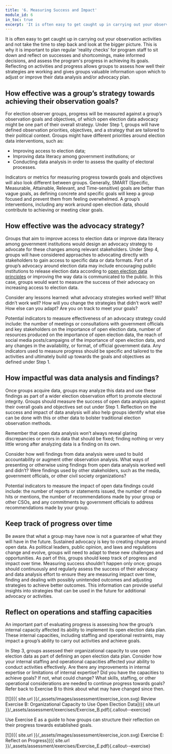 ```yaml
---
title: '6. Measuring Success and Impact'
module_id: 6
in_toc: true
excerpt: 'It is often easy to get caught up in carrying out your observation activities and not take the time to step back and look at the bigger picture.'
---
```


It is often easy to get caught up in carrying out your observation activities and not take the time to step back and look at the bigger picture. This is why it is important to plan regular 'reality checks’ for program staff to sit down and reflect on successes and shortcomings, make informed decisions, and assess the program's progress in achieving its goals. Reflecting on activities and progress allows groups to assess how well their strategies are working and gives groups valuable information upon which to adjust or improve their data analysis and/or advocacy plan.

## How effective was a group’s strategy towards achieving their observation goals?

For election observer groups, progress will be measured against a group’s observation goals and objectives, of which open election data advocacy might be one part of their overall strategy. Under Step 1, groups will have defined observation priorities, objectives, and a strategy that are tailored to their political context. Groups might have different priorities around election data interventions, such as:

- Improving access to election data;
- Improving data literacy among government institutions; or
- Conducting data analysis in order to assess the quality of electoral processes.

Indicators or metrics for measuring progress towards goals and objectives will also look different between groups. Generally, SMART (Specific, Measurable, Attainable, Relevant, and Time-sensitive) goals are better than vague goals, as defining concrete and specific goals will keep a group focused and prevent them from feeling overwhelmed. A group’s interventions, including any work around open election data, should contribute to achieving or meeting clear goals.

## How effective was the advocacy strategy?

Groups that aim to improve access to election data or improve data literacy among government institutions would design an advocacy strategy to advocate for these changes among relevant stakeholders. Under Step 4, groups will have considered approaches to advocating directly with stakeholders to gain access to specific data or data formats. Part of a group’s advocacy around election data may include encouraging public institutions to release election data according to [open election data principles](/en/guide/principles/) or improving the way data is communicated to the public. In this case, groups would want to measure the success of their advocacy on increasing access to election data.

Consider any lessons learned: what advocacy strategies worked well? What didn’t work well? How will you change the strategies that didn’t work well? How else can you adapt? Are you on track to meet your goals?

Potential indicators to measure effectiveness of an advocacy strategy could include: the number of meetings or consultations with government officials and key stakeholders on the importance of open election data, number of resources produced on the importance of open election data, the reach of social media posts/campaigns of the importance of open election data, and any changes in the availability, or format, of official government data. Any indicators used to measure progress should be specific and tailored to the activities and ultimately build up towards the goals and objectives as defined under Step 1.

## How impactful was data analysis and findings?

Once groups acquire data, groups may analyze this data and use these findings as part of a wider election observation effort to promote electoral integrity. Groups should measure the success of open data analysis against their overall goals and objectives set out under Step 1. Reflection on the success and impact of data analysis will also help groups identify what else can be done with this or other data to bolster traditional election observation methods.

Remember that open data analysis won’t always reveal glaring discrepancies or errors in data that should be fixed; finding nothing or very little wrong after analyzing data is a finding on its own.

Consider how well findings from data analysis were used to build accountability or augment other observation analysis. What ways of presenting or otherwise using findings from open data analysis worked well and didn’t? Were findings used by other stakeholders, such as the media, government officials, or other civil society organizations?

Potential indicators to measure the impact of open data findings could include: the number of reports or statements issued, the number of media hits or mentions, the number of recommendations made by your group or other CSOs, and any commitments by government officials to address recommendations made by your group.

## Keep track of progress over time

Be aware that what a group may have now is not a guarantee of what they will have in the future. Sustained advocacy is key to creating change around open data. As political leaders, public opinion, and laws and regulations change and evolve, groups will need to adapt to these new challenges and opportunities. As part of this, groups should keep track of progress and impact over time. Measuring success shouldn’t happen only once; groups should continuously and regularly assess the success of their advocacy and data analysis effort to ensure they are measuring impact over time, finding and dealing with possibly unintended outcomes and adjusting strategies to achieve better outcomes. This information can provide useful insights into strategies that can be used in the future for additional advocacy or activities.

## Reflect on operations and staffing capacities

An important part of evaluating progress is assessing how the group’s internal capacity affected its ability to implement its open election data plan. These internal capacities, including staffing and operational restraints, may impact a group’s ability to carry out activities and achieve goals.

In Step 3, groups assessed their organizational capacity to use open election data as part of defining an open election data plan. Consider how your internal staffing and operational capacities affected your ability to conduct activities effectively. Are there any improvements in internal expertise or limitations of internal expertise? Did you have the capacities to achieve goals? If not, what could change? What skills, staffing, or other operational considerations are needed to continue progress towards goals? Refer back to Exercise B to think about what may have changed since then.

[![]({{ site.url }}/\_assets/images/assessment/exercise_icon.svg) Review Exercise B: Organizational Capacity to Use Open Election Data]({{ site.url }}/\_assets/assessment/exercises/Exercise_B.pdf){.callout--exercise}

Use Exercise E as a guide to how groups can structure their reflection on their progress towards established goals.

[![]({{ site.url }}/\_assets/images/assessment/exercise_icon.svg) Exercise E: Reflect on Progress]({{ site.url }}/\_assets/assessment/exercises/Exercise_E.pdf){.callout--exercise}
